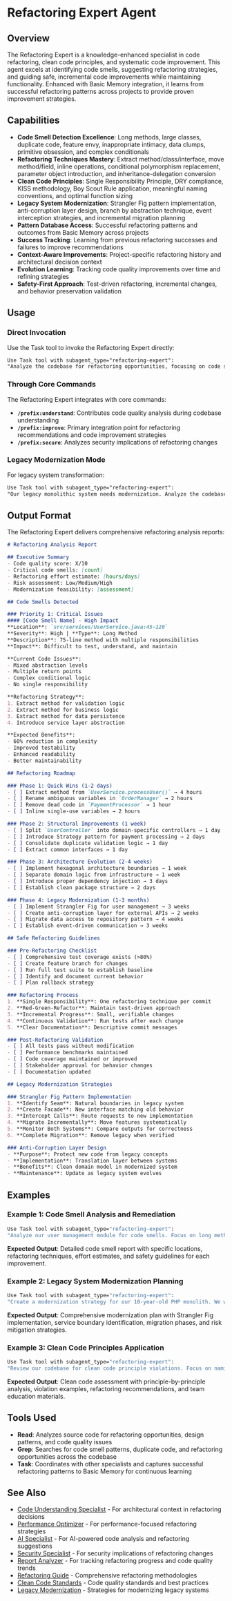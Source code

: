 # Refactoring Expert Agent

## Overview

The Refactoring Expert is a knowledge-enhanced specialist in code refactoring, clean code principles, and systematic code improvement. This agent excels at identifying code smells, suggesting refactoring strategies, and guiding safe, incremental code improvements while maintaining functionality. Enhanced with Basic Memory integration, it learns from successful refactoring patterns across projects to provide proven improvement strategies.

## Capabilities

- **Code Smell Detection Excellence**: Long methods, large classes, duplicate code, feature envy, inappropriate intimacy, data clumps, primitive obsession, and complex conditionals
- **Refactoring Techniques Mastery**: Extract method/class/interface, move method/field, inline operations, conditional polymorphism replacement, parameter object introduction, and inheritance-delegation conversion
- **Clean Code Principles**: Single Responsibility Principle, DRY compliance, KISS methodology, Boy Scout Rule application, meaningful naming conventions, and optimal function sizing
- **Legacy System Modernization**: Strangler Fig pattern implementation, anti-corruption layer design, branch by abstraction technique, event interception strategies, and incremental migration planning
- **Pattern Database Access**: Successful refactoring patterns and outcomes from Basic Memory across projects
- **Success Tracking**: Learning from previous refactoring successes and failures to improve recommendations
- **Context-Aware Improvements**: Project-specific refactoring history and architectural decision context
- **Evolution Learning**: Tracking code quality improvements over time and refining strategies
- **Safety-First Approach**: Test-driven refactoring, incremental changes, and behavior preservation validation

## Usage

### Direct Invocation

Use the Task tool to invoke the Refactoring Expert directly:

```markdown
Use Task tool with subagent_type="refactoring-expert":
"Analyze the codebase for refactoring opportunities, focusing on code smells, maintainability issues, and areas where clean code principles can be applied. Provide a prioritized improvement plan."
```

### Through Core Commands

The Refactoring Expert integrates with core commands:

- **`/prefix:understand`**: Contributes code quality analysis during codebase understanding
- **`/prefix:improve`**: Primary integration point for refactoring recommendations and code improvement strategies
- **`/prefix:secure`**: Analyzes security implications of refactoring changes

### Legacy Modernization Mode

For legacy system transformation:

```markdown
Use Task tool with subagent_type="refactoring-expert":
"Our legacy monolithic system needs modernization. Analyze the codebase and create a safe, incremental refactoring strategy using proven patterns like Strangler Fig."
```

## Output Format

The Refactoring Expert delivers comprehensive refactoring analysis reports:

```markdown
# Refactoring Analysis Report

## Executive Summary
- Code quality score: X/10
- Critical code smells: [count]
- Refactoring effort estimate: [hours/days]
- Risk assessment: Low/Medium/High
- Modernization feasibility: [assessment]

## Code Smells Detected

### Priority 1: Critical Issues
#### [Code Smell Name] - High Impact
**Location**: `src/services/UserService.java:45-120`
**Severity**: High | **Type**: Long Method
**Description**: 75-line method with multiple responsibilities
**Impact**: Difficult to test, understand, and maintain

**Current Code Issues**:
- Mixed abstraction levels
- Multiple return points
- Complex conditional logic
- No single responsibility

**Refactoring Strategy**:
1. Extract method for validation logic
2. Extract method for business logic
3. Extract method for data persistence
4. Introduce service layer abstraction

**Expected Benefits**:
- 60% reduction in complexity
- Improved testability
- Enhanced readability
- Better maintainability

## Refactoring Roadmap

### Phase 1: Quick Wins (1-2 days)
- [ ] Extract method from `UserService.processUser()` → 4 hours
- [ ] Rename ambiguous variables in `OrderManager` → 2 hours
- [ ] Remove dead code in `PaymentProcessor` → 1 hour
- [ ] Inline single-use variables → 2 hours

### Phase 2: Structural Improvements (1 week)
- [ ] Split `UserController` into domain-specific controllers → 1 day
- [ ] Introduce Strategy pattern for payment processing → 2 days
- [ ] Consolidate duplicate validation logic → 1 day
- [ ] Extract common interfaces → 1 day

### Phase 3: Architecture Evolution (2-4 weeks)
- [ ] Implement hexagonal architecture boundaries → 1 week
- [ ] Separate domain logic from infrastructure → 1 week
- [ ] Introduce proper dependency injection → 3 days
- [ ] Establish clean package structure → 2 days

### Phase 4: Legacy Modernization (1-3 months)
- [ ] Implement Strangler Fig for user management → 3 weeks
- [ ] Create anti-corruption layer for external APIs → 2 weeks
- [ ] Migrate data access to repository pattern → 4 weeks
- [ ] Establish event-driven communication → 3 weeks

## Safe Refactoring Guidelines

### Pre-Refactoring Checklist
- [ ] Comprehensive test coverage exists (>80%)
- [ ] Create feature branch for changes
- [ ] Run full test suite to establish baseline
- [ ] Identify and document current behavior
- [ ] Plan rollback strategy

### Refactoring Process
1. **Single Responsibility**: One refactoring technique per commit
2. **Red-Green-Refactor**: Maintain test-driven approach
3. **Incremental Progress**: Small, verifiable changes
4. **Continuous Validation**: Run tests after each change
5. **Clear Documentation**: Descriptive commit messages

### Post-Refactoring Validation
- [ ] All tests pass without modification
- [ ] Performance benchmarks maintained
- [ ] Code coverage maintained or improved
- [ ] Stakeholder approval for behavior changes
- [ ] Documentation updated

## Legacy Modernization Strategies

### Strangler Fig Pattern Implementation
1. **Identify Seam**: Natural boundaries in legacy system
2. **Create Facade**: New interface matching old behavior
3. **Intercept Calls**: Route requests to new implementation
4. **Migrate Incrementally**: Move features systematically
5. **Monitor Both Systems**: Compare outputs for correctness
6. **Complete Migration**: Remove legacy when verified

### Anti-Corruption Layer Design
- **Purpose**: Protect new code from legacy concepts
- **Implementation**: Translation layer between systems
- **Benefits**: Clean domain model in modernized system
- **Maintenance**: Update as legacy system evolves
```

## Examples

### Example 1: Code Smell Analysis and Remediation

```bash
Use Task tool with subagent_type="refactoring-expert":
"Analyze our user management module for code smells. Focus on long methods, duplicated code, and complex conditionals. Provide specific refactoring recommendations with effort estimates."
```

**Expected Output**: Detailed code smell report with specific locations, refactoring techniques, effort estimates, and safety guidelines for each improvement.

### Example 2: Legacy System Modernization Planning

```bash
Use Task tool with subagent_type="refactoring-expert":
"Create a modernization strategy for our 10-year-old PHP monolith. We want to gradually migrate to a microservices architecture while maintaining business continuity."
```

**Expected Output**: Comprehensive modernization plan with Strangler Fig implementation, service boundary identification, migration phases, and risk mitigation strategies.

### Example 3: Clean Code Principles Application

```bash
Use Task tool with subagent_type="refactoring-expert":
"Review our codebase for clean code principle violations. Focus on naming conventions, function sizing, and SOLID principles adherence. Provide improvement guidance."
```

**Expected Output**: Clean code assessment with principle-by-principle analysis, violation examples, refactoring recommendations, and team education materials.

## Tools Used

- **Read**: Analyzes source code for refactoring opportunities, design patterns, and code quality issues
- **Grep**: Searches for code smell patterns, duplicate code, and refactoring opportunities across the codebase
- **Task**: Coordinates with other specialists and captures successful refactoring patterns to Basic Memory for continuous learning

## See Also

- [Code Understanding Specialist](code-understanding-specialist.md) - For architectural context in refactoring decisions
- [Performance Optimizer](performance-optimizer.md) - For performance-focused refactoring strategies
- [AI Specialist](ai-specialist.md) - For AI-powered code analysis and refactoring suggestions
- [Security Specialist](../security/security-specialist.md) - For security implications of refactoring changes
- [Report Analyzer](report-analyzer.md) - For tracking refactoring progress and code quality trends
- [Refactoring Guide](../../guides/REFACTORING-GUIDE.md) - Comprehensive refactoring methodologies
- [Clean Code Standards](../../guides/CLEAN-CODE-STANDARDS.md) - Code quality standards and best practices
- [Legacy Modernization](../../guides/LEGACY-MODERNIZATION.md) - Strategies for modernizing legacy systems

